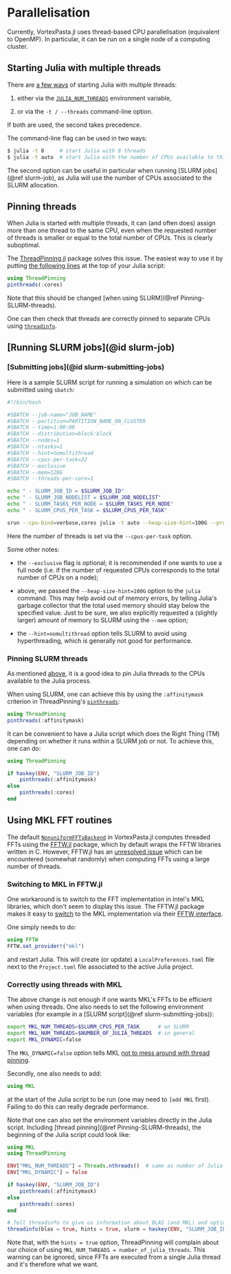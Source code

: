 # Parallelisation

Currently, VortexPasta.jl uses thread-based CPU parallelisation (equivalent to
OpenMP).
In particular, it can be run on a single node of a computing cluster.

## Starting Julia with multiple threads

There are [a few ways](https://docs.julialang.org/en/v1/manual/multi-threading/) of starting
Julia with multiple threads:

1. either via the [`JULIA_NUM_THREADS`](https://docs.julialang.org/en/v1/manual/environment-variables/#JULIA_NUM_THREADS) environment variable,

2. or via the `-t / --threads` command-line option.

If both are used, the second takes precedence.

The command-line flag can be used in two ways:

```bash
$ julia -t 8     # start Julia with 8 threads
$ julia -t auto  # start Julia with the number of CPUs available to this Julia process
```

The second option can be useful in particular when running [SLURM jobs](@ref
slurm-job), as Julia will use the number of CPUs associated to the SLURM allocation.


## Pinning threads

When Julia is started with multiple threads, it can (and often does) assign
more than one thread to the same CPU, even when the requested number of threads
is smaller or equal to the total number of CPUs.
This is clearly suboptimal.

The [ThreadPinning.jl](https://github.com/carstenbauer/ThreadPinning.jl) package
solves this issue.
The easiest way to use it by putting [the following lines](https://carstenbauer.github.io/ThreadPinning.jl/stable/examples/ex_pinning_julia_threads/#pinthreads) at the top of your Julia script:

```julia
using ThreadPinning
pinthreads(:cores)
```

Note that this should be changed [when using SLURM](@ref Pinning-SLURM-threads).

One can then check that threads are correctly pinned to separate CPUs using [`threadinfo`](https://carstenbauer.github.io/ThreadPinning.jl/stable/examples/ex_pinning_julia_threads/#threadinfo).

## [Running SLURM jobs](@id slurm-job)

### [Submitting jobs](@id slurm-submitting-jobs)

Here is a sample SLURM script for running a simulation on
which can be submitted using `sbatch`:

```bash
#!/bin/bash

#SBATCH --job-name="JOB_NAME"
#SBATCH --partition=PARTITION_NAME_ON_CLUSTER
#SBATCH --time=1:00:00
#SBATCH --distribution=block:block
#SBATCH --nodes=1
#SBATCH --ntasks=1
#SBATCH --hint=nomultithread
#SBATCH --cpus-per-task=32
#SBATCH --exclusive
#SBATCH --mem=120G
#SBATCH --threads-per-core=1

echo " - SLURM_JOB_ID = $SLURM_JOB_ID"
echo " - SLURM_JOB_NODELIST = $SLURM_JOB_NODELIST"
echo " - SLURM_TASKS_PER_NODE = $SLURM_TASKS_PER_NODE"
echo " - SLURM_CPUS_PER_TASK = $SLURM_CPUS_PER_TASK"

srun --cpu-bind=verbose,cores julia -t auto --heap-size-hint=100G --project=. script.jl
```

Here the number of threads is set via the `--cpus-per-task` option.

Some other notes:

- the `--exclusive` flag is optional; it is recommended if one wants to use
  a full node (i.e. if the number of requested CPUs corresponds to the total
  number of CPUs on a node);

- above, we passed the `--heap-size-hint=100G` option to the `julia` command.
  This may help avoid out of memory errors, by telling Julia's garbage
  collector that the total used memory should stay below the specified value.
  Just to be sure, we also explicitly requested a (slightly larger) amount
  of memory to SLURM using the `--mem` option;

- the `--hint=nomultithread` option tells SLURM to avoid using hyperthreading,
  which is generally not good for performance.

### Pinning SLURM threads

As mentioned [above](Pinning-threads), it is a good idea to pin Julia threads
to the CPUs available to the Julia process.

When using SLURM, one can achieve this by using the `:affinitymask` criterion in ThreadPinning's [`pinthreads`](https://carstenbauer.github.io/ThreadPinning.jl/stable/refs/api/#ThreadPinning.pinthreads):

```julia
using ThreadPinning
pinthreads(:affinitymask)
```

It can be convenient to have a Julia script which does the Right Thing (TM)
depending on whether it runs within a SLURM job or not.
To achieve this, one can do:

```julia
using ThreadPinning

if haskey(ENV, "SLURM_JOB_ID")
    pinthreads(:affinitymask)
else
    pinthreads(:cores)
end
```
## Using MKL FFT routines

The default [`NonuniformFFTsBackend`](@ref) in VortexPasta.jl computes threaded
FFTs using the [FFTW.jl](https://github.com/JuliaMath/FFTW.jl) package, which
by default wraps the FFTW libraries written in C.
However, FFTW.jl has an [unresolved
issue](https://github.com/JuliaMath/FFTW.jl/issues/236) which can be
encountered (somewhat randomly) when computing FFTs using a large number of
threads.

### Switching to MKL in FFTW.jl

One workaround is to switch to the FFT implementation in Intel's MKL libraries, which don't seem to display this issue.
The FFTW.jl package makes it easy to [switch](https://github.com/JuliaMath/FFTW.jl?tab=readme-ov-file#mkl) to the MKL implementation via their [FFTW interface](https://www.intel.com/content/www/us/en/docs/onemkl/developer-reference-fortran/2023-0/fftw3-interface-to-onemkl.html).

One simply needs to do:

```julia
using FFTW
FFTW.set_provider!("mkl")
```

and restart Julia. This will create (or update) a `LocalPreferences.toml` file next to the `Project.toml` file associated to the active Julia project.

### Correctly using threads with MKL

The above change is not enough if one wants MKL's FFTs to be efficient when
using threads.
One also needs to set the following environment variables (for example in a [SLURM script](@ref slurm-submitting-jobs)):

```bash
export MKL_NUM_THREADS=$SLURM_CPUS_PER_TASK      # on SLURM
export MKL_NUM_THREADS=$NUMBER_OF_JULIA_THREADS  # in general
export MKL_DYNAMIC=false
```

The `MKL_DYNAMIC=false` option tells MKL [not to mess around with thread pinning](https://carstenbauer.github.io/ThreadPinning.jl/stable/explanations/blas/#Intel-MKL).

Secondly, one also needs to add:

```julia
using MKL
```

at the start of the Julia script to be run (one may need to `]add MKL` first).
Failing to do this can really degrade performance.

Note that one can also set the environment variables directly in the Julia script.
Including [thread pinning](@ref Pinning-SLURM-threads), the beginning of the
Julia script could look like:

```julia
using MKL
using ThreadPinning

ENV["MKL_NUM_THREADS"] = Threads.nthreads()  # same as number of Julia threads
ENV["MKL_DYNAMIC"] = false

if haskey(ENV, "SLURM_JOB_ID")
    pinthreads(:affinitymask)
else
    pinthreads(:cores)
end

# Tell threadinfo to give us information about BLAS (and MKL) and optionally about the SLURM set-up.
threadinfo(blas = true, hints = true, slurm = haskey(ENV, "SLURM_JOB_ID"))
```

Note that, with the `hints = true` option, ThreadPinning will complain about
our choice of using `MKL_NUM_THREADS = number_of_julia_threads`. This warning
can be ignored, since FFTs are executed from a single Julia thread and it's
therefore what we want.
